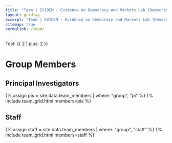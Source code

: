 ```yaml
---
title: "Team | EVIDEM - Evidence on Democracy and Markets Lab (Democracy and Markets Lab) | University of Münster and Aarhus University"
layout: gridlay
excerpt: "Team | EVIDEM - Evidence on Democracy and Markets Lab (Democracy and Markets Lab) | University of Münster and Aarhus University"
sitemap: true
permalink: /team/
---
```

Test: {{ 2 | plus: 2 }}

# Group Members

## Principal Investigators
{% assign pis = site.data.team_members | where: "group", "pi" %}
{% include team_grid.html members=pis %}

## Staff
{% assign staff = site.data.team_members | where: "group", "staff" %}
{% include team_grid.html members=staff %}